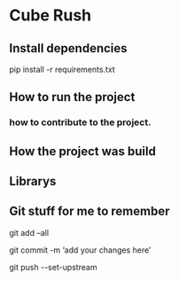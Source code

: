 # Cube Rush

## Install dependencies

pip install -r requirements.txt

## How to run the project

### how to contribute to the project.

## How the project was build

## Librarys

## Git stuff for me to remember
git add –all

git commit -m ‘add your changes here’

git push --set-upstream
